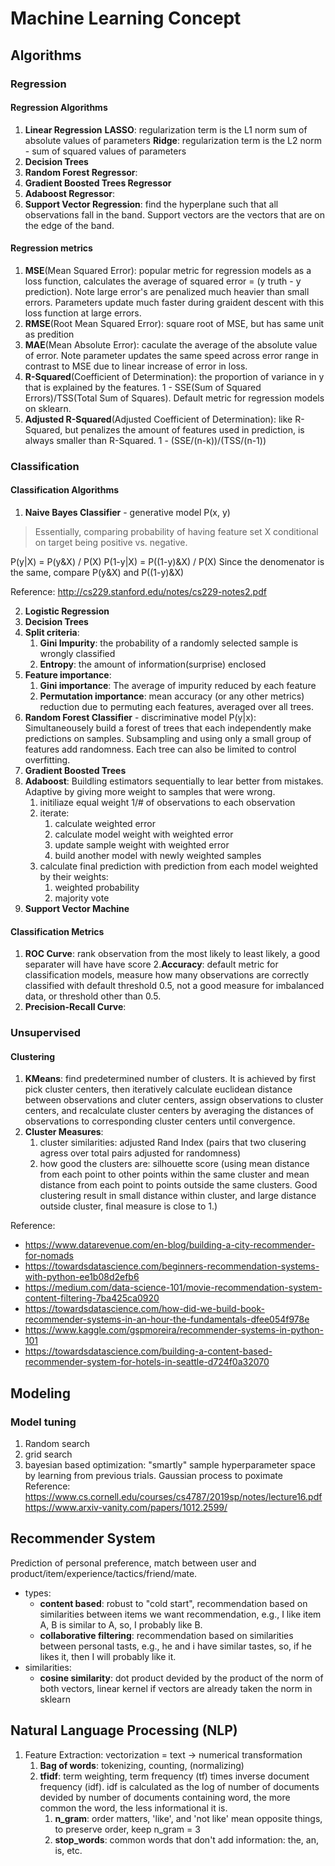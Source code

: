 # Machine Learning Concept

## Algorithms
### Regression
#### Regression Algorithms
1. **Linear Regression**
  **LASSO**: regularization term is the L1 norm sum of absolute values of parameters
  **Ridge**: regularization term is the L2 norm - sum of squared values of parameters
2. **Decision Trees**
3. **Random Forest Regressor**:
4. **Gradient Boosted Trees Regressor**
5. **Adaboost Regressor**:
6. **Support Vector Regression**: find the hyperplane such that all observations fall in the band. Support vectors are the vectors that are on the edge of the band.

#### Regression metrics
1. **MSE**(Mean Squared Error): popular metric for regression models as a loss function, calculates the average of squared error = (y truth - y prediction). Note large error's are penalized much heavier than small errors. Parameters update much faster during graident descent with this loss function at large errors.
2. **RMSE**(Root Mean Squared Error): square root of MSE, but has same unit as predition
3. **MAE**(Mean Absolute Error): caculate the average of the absolute value of error. Note parameter updates the same speed across error range in contrast to MSE due to linear increase of error in loss.
4. **R-Squared**(Coefficient of Determination): the proportion of variance in y that is explained by the features. 1 - SSE(Sum of Squared Errors)/TSS(Total Sum of Squares). Default metric for regression models on sklearn.
5. **Adjusted R-Squared**(Adjusted Coefficient of Determination): like R-Squared, but penalizes the amount of features used in prediction, is always smaller than R-Squared. 1 - (SSE/(n-k))/(TSS/(n-1))

### Classification
#### Classification Algorithms
1. **Naive Bayes Classifier** - generative model P(x, y)
> Essentially, comparing probability of having feature set X conditional on target being positive vs. negative.

P(y|X) = P(y&X) / P(X)
P(1-y|X) = P((1-y)&X) / P(X)
Since the denomenator is the same, compare P(y&X) and P((1-y)&X)

Reference: http://cs229.stanford.edu/notes/cs229-notes2.pdf

2. **Logistic Regression**
3. **Decision Trees**
  1. **Split criteria**:
     1. **Gini Impurity**: the probability of a randomly selected sample is wrongly classified
     2. **Entropy**: the amount of information(surprise) enclosed
  1. **Feature importance**:
     1. **Gini importance**: The average of impurity reduced by each feature
     2. **Permutation importance**: mean accuracy (or any other metrics) reduction due to permuting each features, averaged over all trees.
4. **Random Forest Classifier** - discriminative model P(y|x): Simultaneousely build a forest of trees that each independently make predictions on samples. Subsampling and using only a small group of features add randomness. Each tree can also be limited to control overfitting.
5. **Gradient Boosted Trees**
6. **Adaboost**: Buildling estimators sequentially to lear better from mistakes. Adaptive by giving more weight to samples that were wrong.
     1. initiliaze equal weight 1/# of observations to each observation
     2. iterate:
          1. calculate weighted error
          2. calculate model weight with weighted error
          3. update sample weight with weighted error
          4. build another model with newly weighted samples
     1. calculate final prediction with prediction from each model weighted by their weights:
          1. weighted probability
          2. majority vote
7. **Support Vector Machine**

#### Classification Metrics
1. **ROC Curve**: rank observation from the most likely to least likely, a good separater will have have score
2.**Accuracy**: default metric for classification models, measure how many observations are correctly classified with default threshold 0.5, not a good measure for imbalanced data, or threshold other than 0.5.
3. **Precision-Recall Curve**:


### Unsupervised
#### Clustering
1. **KMeans**: find predetermined number of clusters. It is achieved by first pick cluster centers, then iteratively calculate euclidean distance between observations and cluter centers, assign observations to cluster centers, and recalculate cluster centers by averaging the distances of observations to corresponding cluster centers until convergence.
2. **Cluster Measures**:
     1. cluster similarities: adjusted Rand Index (pairs that two clusering agress over total pairs adjusted for randomness)
     2. how good the clusters are: silhouette score (using mean distance from each point to other points within the same cluster and mean distance from each point to points outside the same clusters. Good clustering result in small distance within cluster, and large distance outside cluster, final measure is close to 1.)

Reference:
- https://www.datarevenue.com/en-blog/building-a-city-recommender-for-nomads
- https://towardsdatascience.com/beginners-recommendation-systems-with-python-ee1b08d2efb6
- https://medium.com/data-science-101/movie-recommendation-system-content-filtering-7ba425ca0920
- https://towardsdatascience.com/how-did-we-build-book-recommender-systems-in-an-hour-the-fundamentals-dfee054f978e
- https://www.kaggle.com/gspmoreira/recommender-systems-in-python-101
- https://towardsdatascience.com/building-a-content-based-recommender-system-for-hotels-in-seattle-d724f0a32070

## Modeling
### Model tuning
1. Random search
2. grid search
3. bayesian based optimization: "smartly" sample hyperparameter space by learning from previous trials. Gaussian process to poximate
Reference: https://www.cs.cornell.edu/courses/cs4787/2019sp/notes/lecture16.pdf
https://www.arxiv-vanity.com/papers/1012.2599/

## Recommender System
Prediction of personal preference, match between user and product/item/experience/tactics/friend/mate.
- types:
    - **content based**: robust to "cold start", recommendation based on similarities between items we want recommendation, e.g., I like item A, B is similar to A, so, I probably like B.
    - **collaborative filtering**: recommendation based on similarities between personal tasts, e.g., he and i have similar tastes, so, if he likes it, then I will probably like it.
- similarities:
    - **cosine similarity**: dot product devided by the product of the norm of both vectors, linear kernel if vectors are already taken the norm in sklearn

## Natural Language Processing (NLP)
1. Feature Extraction: vectorization = text -> numerical transformation
     1. **Bag of words**: tokenizing, counting, (normalizing)
     2. **tfidf**: term weighting, term frequency (tf) times inverse document frequency (idf). idf is calculated as the log of number of documents devided by number of documents containing word, the more common the word, the less informational it is.
          1. **n_gram**: order matters, 'like', and 'not like' mean opposite things, to preserve order, keep n_gram = 3
          2. **stop_words**: common words that don't add information: the, an, is, etc.

